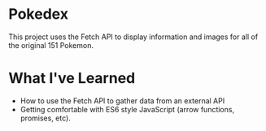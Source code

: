 # Pokedex
This project uses the Fetch API to display information and images for all of the original 151 Pokemon. 

# What I've Learned
- How to use the Fetch API to gather data from an external API
- Getting comfortable with ES6 style JavaScript (arrow functions, promises, etc).
